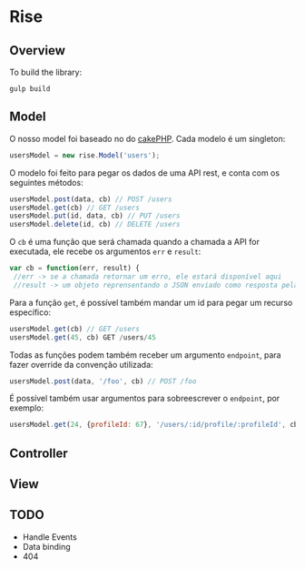 Rise
=========

Overview
---
To build the library:
```
gulp build
```

Model
---
O nosso model foi baseado no do [cakePHP].
Cada modelo é um singleton:
```javascript
usersModel = new rise.Model('users');
```
O modelo foi feito para pegar os dados de uma API rest, e conta com os seguintes métodos:
```javascript
usersModel.post(data, cb) // POST /users
usersModel.get(cb) // GET /users
usersModel.put(id, data, cb) // PUT /users
usersModel.delete(id, cb) // DELETE /users
```

O `cb` é uma função que será chamada quando a chamada a API for executada, ele recebe os argumentos `err` e `result`:
```javascript
var cb = function(err, result) {
 //err -> se a chamada retornar um erro, ele estará disponível aqui
 //result -> um objeto reprensentando o JSON enviado como resposta pela API

``` 

Para a função `get`, é possível também mandar um id para pegar um recurso específico:
```javascript
usersModel.get(cb) // GET /users
usersModel.get(45, cb) GET /users/45
```

Todas as funções podem também receber um argumento `endpoint`, para fazer override da convenção utilizada:
```javascript
usersModel.post(data, '/foo', cb) // POST /foo
```

É possível também usar argumentos para sobreescrever o `endpoint`, por exemplo:
```javascript
usersModel.get(24, {profileId: 67}, '/users/:id/profile/:profileId', cb) GET /users/24/profile/67
```

Controller
---

View
---

TODO
---
* Handle Events
* Data binding
* 404

[cakePHP]:http://cakephp.org/
